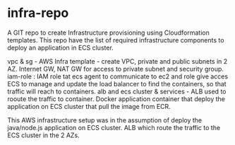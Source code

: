# infra-repo

A GIT repo to create Infrastructure provisioning using Cloudformation templates. This repo have the list of required infrastructure components to deploy an application in ECS cluster.

vpc & sg - AWS Infra template - create VPC, private and public subnets in 2 AZ. Internet GW, NAT GW for access to private subnet and security group.
iam-role : IAM role tat ecs agent to communicate to ec2 and role give acces ECS to manage and update the load balancer to find the containers, so that traffic will reach to containers.
alb and ecs cluster & services - ALB used to rooute the traffic to container. Docker application container that deploy the application on ECS cluster that pull the image from ECR.

This AWS infrastructure setup was in the assumption of deploy the java/node.js application on ECS cluster. ALB which route the traffic to the ECS cluster in the 2 AZs.
